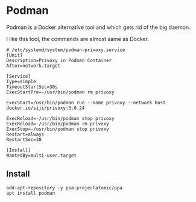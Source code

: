 # Podman

Podman is a Docker alternative tool and which gets rid of the big daemon.

I like this tool, the commands are almost same as Docker.

```
# /etc/systemd/system/podman-privoxy.service
[Unit]
Description=Privoxy in Podman Container
After=network.target

[Service]
Type=simple
TimeoutStartSec=30s
ExecStartPre=-/usr/bin/podman rm privoxy

ExecStart=/usr/bin/podman run --name privoxy --network host docker.io/siji/privoxy:3.0.24

ExecReload=-/usr/bin/podman stop privoxy
ExecReload=-/usr/bin/podman rm privoxy
ExecStop=-/usr/bin/podman stop privoxy
Restart=always
RestartSec=30

[Install]
WantedBy=multi-user.target
```

## Install

```
add-apt-repository -y ppa:projectatomic/ppa
apt install podman
```
